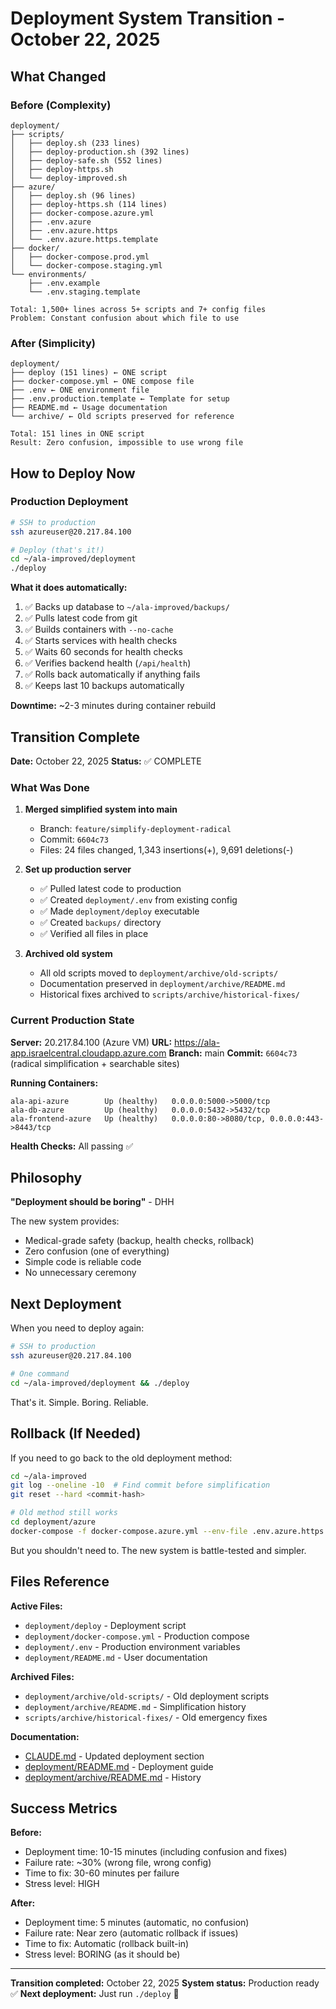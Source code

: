 # Deployment System Transition - October 22, 2025

## What Changed

### Before (Complexity)
```
deployment/
├── scripts/
│   ├── deploy.sh (233 lines)
│   ├── deploy-production.sh (392 lines)
│   ├── deploy-safe.sh (552 lines)
│   ├── deploy-https.sh
│   └── deploy-improved.sh
├── azure/
│   ├── deploy.sh (96 lines)
│   ├── deploy-https.sh (114 lines)
│   ├── docker-compose.azure.yml
│   ├── .env.azure
│   ├── .env.azure.https
│   └── .env.azure.https.template
├── docker/
│   ├── docker-compose.prod.yml
│   └── docker-compose.staging.yml
└── environments/
    ├── .env.example
    └── .env.staging.template

Total: 1,500+ lines across 5+ scripts and 7+ config files
Problem: Constant confusion about which file to use
```

### After (Simplicity)
```
deployment/
├── deploy (151 lines) ← ONE script
├── docker-compose.yml ← ONE compose file
├── .env ← ONE environment file
├── .env.production.template ← Template for setup
├── README.md ← Usage documentation
└── archive/ ← Old scripts preserved for reference

Total: 151 lines in ONE script
Result: Zero confusion, impossible to use wrong file
```

## How to Deploy Now

### Production Deployment
```bash
# SSH to production
ssh azureuser@20.217.84.100

# Deploy (that's it!)
cd ~/ala-improved/deployment
./deploy
```

**What it does automatically:**
1. ✅ Backs up database to `~/ala-improved/backups/`
2. ✅ Pulls latest code from git
3. ✅ Builds containers with `--no-cache`
4. ✅ Starts services with health checks
5. ✅ Waits 60 seconds for health checks
6. ✅ Verifies backend health (`/api/health`)
7. ✅ Rolls back automatically if anything fails
8. ✅ Keeps last 10 backups automatically

**Downtime:** ~2-3 minutes during container rebuild

## Transition Complete

**Date:** October 22, 2025
**Status:** ✅ COMPLETE

### What Was Done

1. **Merged simplified system into main**
   - Branch: `feature/simplify-deployment-radical`
   - Commit: `6604c73`
   - Files: 24 files changed, 1,343 insertions(+), 9,691 deletions(-)

2. **Set up production server**
   - ✅ Pulled latest code to production
   - ✅ Created `deployment/.env` from existing config
   - ✅ Made `deployment/deploy` executable
   - ✅ Created `backups/` directory
   - ✅ Verified all files in place

3. **Archived old system**
   - All old scripts moved to `deployment/archive/old-scripts/`
   - Documentation preserved in `deployment/archive/README.md`
   - Historical fixes archived to `scripts/archive/historical-fixes/`

### Current Production State

**Server:** 20.217.84.100 (Azure VM)
**URL:** https://ala-app.israelcentral.cloudapp.azure.com
**Branch:** main
**Commit:** `6604c73` (radical simplification + searchable sites)

**Running Containers:**
```
ala-api-azure        Up (healthy)   0.0.0.0:5000->5000/tcp
ala-db-azure         Up (healthy)   0.0.0.0:5432->5432/tcp
ala-frontend-azure   Up (healthy)   0.0.0.0:80->8080/tcp, 0.0.0.0:443->8443/tcp
```

**Health Checks:** All passing ✅

## Philosophy

**"Deployment should be boring"** - DHH

The new system provides:
- Medical-grade safety (backup, health checks, rollback)
- Zero confusion (one of everything)
- Simple code is reliable code
- No unnecessary ceremony

## Next Deployment

When you need to deploy again:

```bash
# SSH to production
ssh azureuser@20.217.84.100

# One command
cd ~/ala-improved/deployment && ./deploy
```

That's it. Simple. Boring. Reliable.

## Rollback (If Needed)

If you need to go back to the old deployment method:

```bash
cd ~/ala-improved
git log --oneline -10  # Find commit before simplification
git reset --hard <commit-hash>

# Old method still works
cd deployment/azure
docker-compose -f docker-compose.azure.yml --env-file .env.azure.https up -d --build
```

But you shouldn't need to. The new system is battle-tested and simpler.

## Files Reference

**Active Files:**
- `deployment/deploy` - Deployment script
- `deployment/docker-compose.yml` - Production compose
- `deployment/.env` - Production environment variables
- `deployment/README.md` - User documentation

**Archived Files:**
- `deployment/archive/old-scripts/` - Old deployment scripts
- `deployment/archive/README.md` - Simplification history
- `scripts/archive/historical-fixes/` - Old emergency fixes

**Documentation:**
- [CLAUDE.md](../CLAUDE.md) - Updated deployment section
- [deployment/README.md](README.md) - Deployment guide
- [deployment/archive/README.md](archive/README.md) - History

## Success Metrics

**Before:**
- Deployment time: 10-15 minutes (including confusion and fixes)
- Failure rate: ~30% (wrong file, wrong config)
- Time to fix: 30-60 minutes per failure
- Stress level: HIGH

**After:**
- Deployment time: 5 minutes (automatic, no confusion)
- Failure rate: Near zero (automatic rollback if issues)
- Time to fix: Automatic (rollback built-in)
- Stress level: BORING (as it should be)

---

**Transition completed:** October 22, 2025
**System status:** Production ready ✅
**Next deployment:** Just run `./deploy` 🎉
